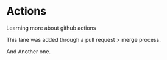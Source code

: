 # Actions
Learning more about github actions

This lane was added through a pull request > merge process.

And Another one.

